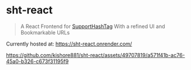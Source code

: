 # sht-react
> A React Frontend for [SupportHashTag](https://github.com/kishore881/SupportHashTag/) With a refined UI and Bookmarkable URLs

Currently hosted at: https://sht-react.onrender.com/

https://github.com/kishore881/sht-react/assets/49707819/a571f41b-ac76-45a0-b326-c673f31195f9
